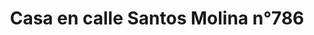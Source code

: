 ---
image: '/imgV/V/V calle santos molina 786.png'
title: 'Casa en calle Santos Molina n°786'
location: 'San Miguel del Monte'
price: '$$$'
ambientes: '7 Ambientes'
banios: '1 Baño'
habitaciones: '2 Habitaciones'
info: 'Cuenta con 2 Dormitorios, Un Baño, Cocina, Living-comedor, Galeria con Lavadero y Un Patio chico. Con Todos los Servicios, Papeles al dia y Lista para Escriturar.'
---